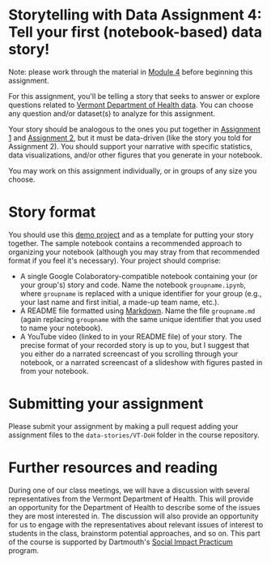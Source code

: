 # Storytelling with Data Assignment 4: Tell your first (notebook-based) data story!

Note: please work through the material in [Module 4](https://github.com/ContextLab/storytelling-with-data/blob/master/slides/outline.md#module-4-data-science-tools) before beginning this assignment.

For this assignment, you'll be telling a story that seeks to answer or explore
questions related to [Vermont Department of Health data](https://app.powerbigov.us/view?r=eyJrIjoiMjEzYTFjZWQtN2RmYS00ZWY1LWIxYzQtN2E1YWFlOTBmNTVkIiwidCI6IjIwYjQ5MzNiLWJhYWQtNDMzYy05YzAyLTcwZWRjYzc1NTljNiJ9).  You can
choose any question and/or dataset(s) to analyze for this assignment.

Your story should be analogous to the ones you put together in [Assignment
1](https://github.com/ContextLab/storytelling-with-data/blob/master/assignments/assignment%201/Assignment_1.md)
and [Assignment
2](https://github.com/ContextLab/storytelling-with-data/blob/master/assignments/assignment%202/Assignment_2.md),
but it must be data-driven (like the story you told for Assignment 2).  You
should support your narrative with specific statistics, data visualizations,
and/or other figures that you generate in your notebook.

You may work on this assignment individually, or in groups of any size you
choose.

# Story format

You should use this [demo
project](https://github.com/ContextLab/storytelling-with-data/tree/master/data-stories/demo)
and as a template for putting your story together.  The sample notebook contains
a recommended approach to organizing your notebook (although you may stray from
that recommended format if you feel it's necessary).  Your project should
comprise:
- A single Google Colaboratory-compatible notebook containing your (or your group's) story and code.  Name the notebook `groupname.ipynb`, where `groupname` is replaced with a unique identifier for your group (e.g., your last name and first initial, a made-up team name, etc.).
- A README file formatted using [Markdown](https://www.markdowntutorial.com/).  Name the file `groupname.md` (again replacing `groupname` with the same unique identifier that you used to name your notebook).
- A YouTube video (linked to in your README file) of your story.  The precise format of your recorded story is up to you, but I suggest that you either do a narrated screencast of you scrolling through your notebook, or a narrated screencast of a slideshow with figures pasted in from your notebook.

# Submitting your assignment

Please submit your assignment by making a pull request adding your assignment
files to the `data-stories/VT-DoH` folder in the course repository.

# Further resources and reading

During one of our class meetings, we will have a discussion with several
representatives from the Vermont Department of Health.  This will provide an
opportunity for the Department of Health to describe some of the issues they are
most interested in.  The discussion will also provide an opportunity for us to
engage with the representatives about relevant issues of interest to students in
the class, brainstorm potential approaches, and so on.  This part of the course
is supported by Dartmouth's [Social Impact
Practicum](https://students.dartmouth.edu/social-impact/programs-initiatives/faculty/social-impact-practicums-sips) program.
